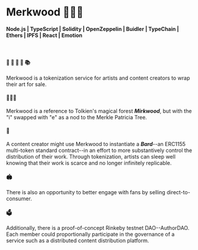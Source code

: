 # Merkwood 🌲🍄🌳

#### Node.js | TypeScript | Solidity | OpenZeppelin | Buidler | TypeChain | Ethers | IPFS | React | Emotion

<br/>

#### 🍬 🎤 🎥 🎨 📚

Merkwood is a tokenization service for artists and content creators to wrap their art for sale.

#### 🌲🍄🌳

Merkwood is a reference to Tolkien's magical forest **_Mirkwood_**, but with the "i" swapped with "e" as a nod to the Merkle Patricia Tree.

#### 🔏

A content creator might use Merkwood to instantiate a **_Bard_**--an ERC1155 multi-token standard contract--in an effort to more substantively control the distribution of their work. Through tokenization, artists can sleep well knowing that their work is scarce and no longer infinitely replicable.

#### 🏟️

There is also an opportunity to better engage with fans by selling direct-to-consumer.

#### 🗳️

Additionally, there is a proof-of-concept Rinkeby testnet DAO--AuthorDAO. Each member could proportionally participate in the governance of a service such as a distributed content distribution platform.

